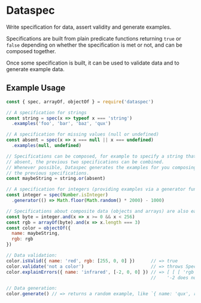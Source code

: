 # Dataspec

Write specification for data, assert validity and generate examples.

Specifications are built from plain predicate functions returning `true` or
`false` depending on whether the specification is met or not, and can be
composed together.

Once some specification is built, it can be used to validate data and to
generate example data.


## Example Usage

```javascript
const { spec, arrayOf, objectOf } = require('dataspec')

// A specification for strings
const string = spec(x => typeof x === 'string')
  .examples('foo', 'bar', 'baz', 'qux')

// A specification for missing values (null or undefined)
const absent = spec(x => x === null || x === undefined)
  .examples(null, undefined)

// Specifications can be composed, for example to specify a string that can be
// absent, the previous two specifications can be combined.
// Whenever possible, Dataspec generates the examples for you composing from
// the previous specifications.
const maybeString = string.or(absent)

// A specification for integers (providing examples via a generator function).
const integer = spec(Number.isInteger)
  .generator(() => Math.floor(Math.random() * 2000) - 1000)

// Specifications about composite data (objects and arrays) are also easy:
const byte = integer.and(x => x >= 0 && x < 256)
const rgb = arrayOf(byte).and(x => x.length === 3)
const color = objectOf({
  name: maybeString,
  rgb: rgb
})

// Data validation:
color.isValid({ name: 'red', rgb: [255, 0, 0] })      // => true
color.validate('not a color')                         // => throws SpecError
color.explainErrors({ name: 'infrared', [-2, 0, 0] }) // => [ [ [ 'rgb', '0' ],
                                                      //    '-2 does not satisfy predicate x => x >= 0 && x < 256' ] ]

// Data generation:
color.generate() // => returns a random example, like `{ name: 'qux', rgb: [ 101, 3, 0 ] }`
```
